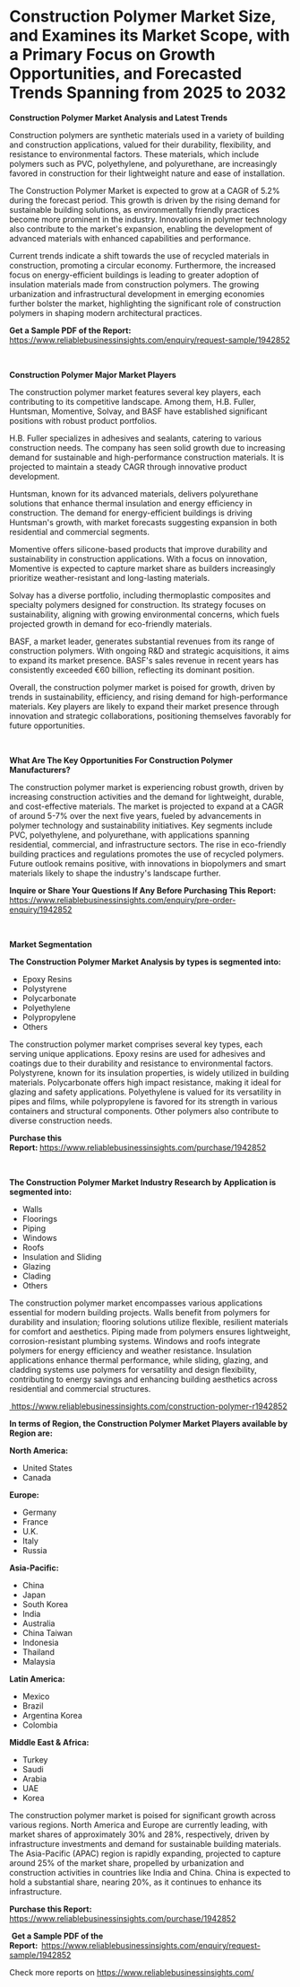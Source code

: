 <p><h1>Construction Polymer Market Size, and Examines its Market Scope, with a Primary Focus on Growth Opportunities, and Forecasted Trends Spanning from 2025 to 2032</h1></p><p><strong>Construction Polymer Market Analysis and Latest Trends</strong></p>
<p><p>Construction polymers are synthetic materials used in a variety of building and construction applications, valued for their durability, flexibility, and resistance to environmental factors. These materials, which include polymers such as PVC, polyethylene, and polyurethane, are increasingly favored in construction for their lightweight nature and ease of installation.</p><p>The Construction Polymer Market is expected to grow at a CAGR of 5.2% during the forecast period. This growth is driven by the rising demand for sustainable building solutions, as environmentally friendly practices become more prominent in the industry. Innovations in polymer technology also contribute to the market's expansion, enabling the development of advanced materials with enhanced capabilities and performance.</p><p>Current trends indicate a shift towards the use of recycled materials in construction, promoting a circular economy. Furthermore, the increased focus on energy-efficient buildings is leading to greater adoption of insulation materials made from construction polymers. The growing urbanization and infrastructural development in emerging economies further bolster the market, highlighting the significant role of construction polymers in shaping modern architectural practices.</p></p>
<p><strong>Get a Sample PDF of the Report:&nbsp;</strong> <a href="https://www.reliablebusinessinsights.com/enquiry/request-sample/1942852?utm_campaign=2248&utm_medium=2&utm_source=Github&utm_content=ia&utm_term=01042025&utm_id=construction-polymer">https://www.reliablebusinessinsights.com/enquiry/request-sample/1942852</a></p>
<p>&nbsp;</p>
<p><strong>Construction Polymer Major Market Players</strong></p>
<p><p>The construction polymer market features several key players, each contributing to its competitive landscape. Among them, H.B. Fuller, Huntsman, Momentive, Solvay, and BASF have established significant positions with robust product portfolios.</p><p>H.B. Fuller specializes in adhesives and sealants, catering to various construction needs. The company has seen solid growth due to increasing demand for sustainable and high-performance construction materials. It is projected to maintain a steady CAGR through innovative product development.</p><p>Huntsman, known for its advanced materials, delivers polyurethane solutions that enhance thermal insulation and energy efficiency in construction. The demand for energy-efficient buildings is driving Huntsman's growth, with market forecasts suggesting expansion in both residential and commercial segments.</p><p>Momentive offers silicone-based products that improve durability and sustainability in construction applications. With a focus on innovation, Momentive is expected to capture market share as builders increasingly prioritize weather-resistant and long-lasting materials.</p><p>Solvay has a diverse portfolio, including thermoplastic composites and specialty polymers designed for construction. Its strategy focuses on sustainability, aligning with growing environmental concerns, which fuels projected growth in demand for eco-friendly materials.</p><p>BASF, a market leader, generates substantial revenues from its range of construction polymers. With ongoing R&D and strategic acquisitions, it aims to expand its market presence. BASF's sales revenue in recent years has consistently exceeded €60 billion, reflecting its dominant position.</p><p>Overall, the construction polymer market is poised for growth, driven by trends in sustainability, efficiency, and rising demand for high-performance materials. Key players are likely to expand their market presence through innovation and strategic collaborations, positioning themselves favorably for future opportunities.</p></p>
<p>&nbsp;</p>
<p><strong>What Are The Key Opportunities For Construction Polymer Manufacturers?</strong></p>
<p><p>The construction polymer market is experiencing robust growth, driven by increasing construction activities and the demand for lightweight, durable, and cost-effective materials. The market is projected to expand at a CAGR of around 5-7% over the next five years, fueled by advancements in polymer technology and sustainability initiatives. Key segments include PVC, polyethylene, and polyurethane, with applications spanning residential, commercial, and infrastructure sectors. The rise in eco-friendly building practices and regulations promotes the use of recycled polymers. Future outlook remains positive, with innovations in biopolymers and smart materials likely to shape the industry's landscape further.</p></p>
<p><strong>Inquire or Share Your Questions If Any Before Purchasing This Report:</strong> <a href="https://www.reliablebusinessinsights.com/enquiry/pre-order-enquiry/1942852?utm_campaign=2248&utm_medium=2&utm_source=Github&utm_content=ia&utm_term=01042025&utm_id=construction-polymer">https://www.reliablebusinessinsights.com/enquiry/pre-order-enquiry/1942852</a></p>
<p>&nbsp;</p>
<p><strong>Market Segmentation</strong></p>
<p><strong>The Construction Polymer Market Analysis by types is segmented into:</strong></p>
<p><ul><li>Epoxy Resins</li><li>Polystyrene</li><li>Polycarbonate</li><li>Polyethylene</li><li>Polypropylene</li><li>Others</li></ul></p>
<p><p>The construction polymer market comprises several key types, each serving unique applications. Epoxy resins are used for adhesives and coatings due to their durability and resistance to environmental factors. Polystyrene, known for its insulation properties, is widely utilized in building materials. Polycarbonate offers high impact resistance, making it ideal for glazing and safety applications. Polyethylene is valued for its versatility in pipes and films, while polypropylene is favored for its strength in various containers and structural components. Other polymers also contribute to diverse construction needs.</p></p>
<p><strong>Purchase this Report:&nbsp;</strong><a href="https://www.reliablebusinessinsights.com/purchase/1942852?utm_campaign=2248&utm_medium=2&utm_source=Github&utm_content=ia&utm_term=01042025&utm_id=construction-polymer">https://www.reliablebusinessinsights.com/purchase/1942852</a></p>
<p>&nbsp;</p>
<p><strong>The Construction Polymer Market Industry Research by Application is segmented into:</strong></p>
<p><ul><li>Walls</li><li>Floorings</li><li>Piping</li><li>Windows</li><li>Roofs</li><li>Insulation and Sliding</li><li>Glazing</li><li>Clading</li><li>Others</li></ul></p>
<p><p>The construction polymer market encompasses various applications essential for modern building projects. Walls benefit from polymers for durability and insulation; flooring solutions utilize flexible, resilient materials for comfort and aesthetics. Piping made from polymers ensures lightweight, corrosion-resistant plumbing systems. Windows and roofs integrate polymers for energy efficiency and weather resistance. Insulation applications enhance thermal performance, while sliding, glazing, and cladding systems use polymers for versatility and design flexibility, contributing to energy savings and enhancing building aesthetics across residential and commercial structures.</p></p>
<p><a href="https://www.reliablebusinessinsights.com/construction-polymer-r1942852?utm_campaign=2248&utm_medium=2&utm_source=Github&utm_content=ia&utm_term=01042025&utm_id=construction-polymer">&nbsp;https://www.reliablebusinessinsights.com/construction-polymer-r1942852</a></p>
<p><strong>In terms of Region, the Construction Polymer Market Players available by Region are:</strong></p>
<p>
    <p> <strong> North America: </strong>
        <ul>
            <li>United States</li>
            <li>Canada</li>
        </ul>
        </p> 
    <p> <strong> Europe: </strong>
        <ul>
            <li>Germany</li>
            <li>France</li>
            <li>U.K.</li>
            <li>Italy</li>
            <li>Russia</li>
        </ul>
        </p> 
    <p> <strong> Asia-Pacific: </strong>
        <ul>
            <li>China</li>
            <li>Japan</li>
            <li>South Korea</li>
            <li>India</li>
            <li>Australia</li>
            <li>China Taiwan</li>
            <li>Indonesia</li>
            <li>Thailand</li>
            <li>Malaysia</li>
        </ul>
        </p> 
    <p> <strong> Latin America: </strong>
        <ul>
            <li>Mexico</li>
            <li>Brazil</li>
            <li>Argentina Korea</li>
            <li>Colombia</li>
        </ul>
        </p> 
    <p> <strong> Middle East & Africa: </strong>
        <ul>
            <li>Turkey</li>
            <li>Saudi</li>
            <li>Arabia</li>
            <li>UAE</li>
            <li>Korea</li>
        </ul>
    </p>
    </p>
<p><p>The construction polymer market is poised for significant growth across various regions. North America and Europe are currently leading, with market shares of approximately 30% and 28%, respectively, driven by infrastructure investments and demand for sustainable building materials. The Asia-Pacific (APAC) region is rapidly expanding, projected to capture around 25% of the market share, propelled by urbanization and construction activities in countries like India and China. China is expected to hold a substantial share, nearing 20%, as it continues to enhance its infrastructure.</p></p>
<p><strong>Purchase this Report: </strong><a href="https://www.reliablebusinessinsights.com/purchase/1942852?utm_campaign=2248&utm_medium=2&utm_source=Github&utm_content=ia&utm_term=01042025&utm_id=construction-polymer">https://www.reliablebusinessinsights.com/purchase/1942852</a></p>
<p>&nbsp;<strong>Get a Sample PDF of the Report:&nbsp;&nbsp;</strong><a href="https://www.reliablebusinessinsights.com/enquiry/request-sample/1942852?utm_campaign=2248&utm_medium=2&utm_source=Github&utm_content=ia&utm_term=01042025&utm_id=construction-polymer">https://www.reliablebusinessinsights.com/enquiry/request-sample/1942852</a></p>
<p><strong></strong></p>
<p>Check more reports on <a href="https://www.reliablebusinessinsights.com/?utm_campaign=2248&utm_medium=2&utm_source=Github&utm_content=ia&utm_term=01042025&utm_id=construction-polymer">https://www.reliablebusinessinsights.com/</a></p>